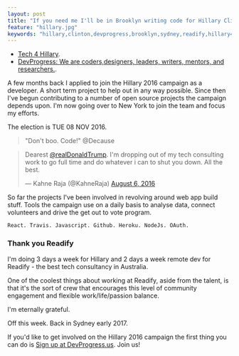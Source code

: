 ```yaml
---
layout: post
title: "If you need me I'll be in Brooklyn writing code for Hillary Clinton."
feature: "hillary.jpg"
keywords: "hillary,clinton,devprogress,brooklyn,sydney,readify,hillary4tech,new york,politics"
---
```


- [Tech 4 Hillary](https://www.hillaryclinton.com/page/tech/).
- [DevProgress: We are coders,designers, leaders, writers, mentors, and researchers.](http://devprogress.us/).

A few months back I applied to join the Hillary 2016 campaign as a developer. A short term project to help out in any way possible. Since then I've begun contributing to a number of open source projects the campaign depends upon. I'm now going over to New York to join the team and focus my efforts.

The election is TUE 08 NOV 2016.

>"Don't boo. Code!" @Decause

<blockquote class="twitter-tweet" data-lang="en"><p lang="en" dir="ltr">Dearest <a href="https://twitter.com/realDonaldTrump">@realDonaldTrump</a>. I&#39;m dropping out of my tech consulting work to go full time and do whatever i can to shut you down. All the best.</p>&mdash; Kahne Raja (@KahneRaja) <a href="https://twitter.com/KahneRaja/status/761897608629489665">August 6, 2016</a></blockquote>
<script async src="//platform.twitter.com/widgets.js" charset="utf-8"></script>

So far the projects I've been involved in revolving around web app build stuff. Tools the campaign use on a daily basis to analyse data, connect volunteers and drive the get out to vote program.

	React. Travis. Javascript. Github. Heroku. NodeJs. OAuth.

### Thank you Readify

I'm doing 3 days a week for Hillary and 2 days a week remote dev for Readify - the best tech consultancy in Australia.

One of the coolest things about working at Readify, aside from the talent, is that it's the sort of crew that encourages this level of community engagement and flexible work/life/passion balance.

I'm eternally grateful.

Off this week. Back in Sydney early 2017.

If you'd like to get involved on the Hillary 2016 campaign the first thing you can do is [Sign up at DevProgress.us](http://DevProgress.us). Join us!
